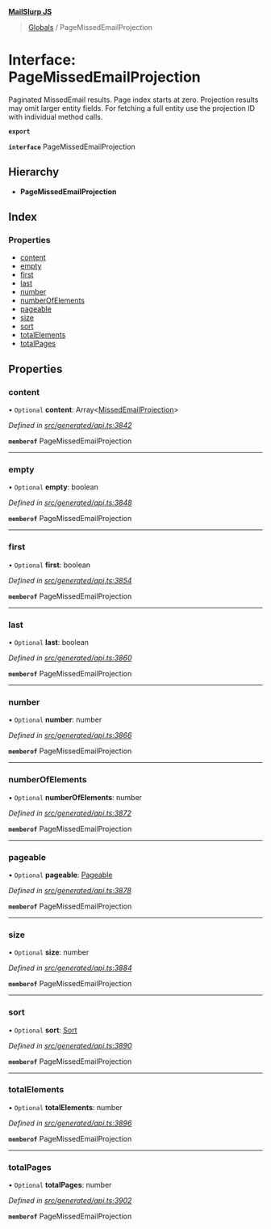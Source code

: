 **[MailSlurp JS](../README.md)**

> [Globals](../README.md) / PageMissedEmailProjection

# Interface: PageMissedEmailProjection

Paginated MissedEmail results. Page index starts at zero. Projection results may omit larger entity fields. For fetching a full entity use the projection ID with individual method calls.

**`export`** 

**`interface`** PageMissedEmailProjection

## Hierarchy

* **PageMissedEmailProjection**

## Index

### Properties

* [content](pagemissedemailprojection.md#content)
* [empty](pagemissedemailprojection.md#empty)
* [first](pagemissedemailprojection.md#first)
* [last](pagemissedemailprojection.md#last)
* [number](pagemissedemailprojection.md#number)
* [numberOfElements](pagemissedemailprojection.md#numberofelements)
* [pageable](pagemissedemailprojection.md#pageable)
* [size](pagemissedemailprojection.md#size)
* [sort](pagemissedemailprojection.md#sort)
* [totalElements](pagemissedemailprojection.md#totalelements)
* [totalPages](pagemissedemailprojection.md#totalpages)

## Properties

### content

• `Optional` **content**: Array\<[MissedEmailProjection](missedemailprojection.md)>

*Defined in [src/generated/api.ts:3842](https://github.com/mailslurp/mailslurp-client/blob/730b817/src/generated/api.ts#L3842)*

**`memberof`** PageMissedEmailProjection

___

### empty

• `Optional` **empty**: boolean

*Defined in [src/generated/api.ts:3848](https://github.com/mailslurp/mailslurp-client/blob/730b817/src/generated/api.ts#L3848)*

**`memberof`** PageMissedEmailProjection

___

### first

• `Optional` **first**: boolean

*Defined in [src/generated/api.ts:3854](https://github.com/mailslurp/mailslurp-client/blob/730b817/src/generated/api.ts#L3854)*

**`memberof`** PageMissedEmailProjection

___

### last

• `Optional` **last**: boolean

*Defined in [src/generated/api.ts:3860](https://github.com/mailslurp/mailslurp-client/blob/730b817/src/generated/api.ts#L3860)*

**`memberof`** PageMissedEmailProjection

___

### number

• `Optional` **number**: number

*Defined in [src/generated/api.ts:3866](https://github.com/mailslurp/mailslurp-client/blob/730b817/src/generated/api.ts#L3866)*

**`memberof`** PageMissedEmailProjection

___

### numberOfElements

• `Optional` **numberOfElements**: number

*Defined in [src/generated/api.ts:3872](https://github.com/mailslurp/mailslurp-client/blob/730b817/src/generated/api.ts#L3872)*

**`memberof`** PageMissedEmailProjection

___

### pageable

• `Optional` **pageable**: [Pageable](pageable.md)

*Defined in [src/generated/api.ts:3878](https://github.com/mailslurp/mailslurp-client/blob/730b817/src/generated/api.ts#L3878)*

**`memberof`** PageMissedEmailProjection

___

### size

• `Optional` **size**: number

*Defined in [src/generated/api.ts:3884](https://github.com/mailslurp/mailslurp-client/blob/730b817/src/generated/api.ts#L3884)*

**`memberof`** PageMissedEmailProjection

___

### sort

• `Optional` **sort**: [Sort](sort.md)

*Defined in [src/generated/api.ts:3890](https://github.com/mailslurp/mailslurp-client/blob/730b817/src/generated/api.ts#L3890)*

**`memberof`** PageMissedEmailProjection

___

### totalElements

• `Optional` **totalElements**: number

*Defined in [src/generated/api.ts:3896](https://github.com/mailslurp/mailslurp-client/blob/730b817/src/generated/api.ts#L3896)*

**`memberof`** PageMissedEmailProjection

___

### totalPages

• `Optional` **totalPages**: number

*Defined in [src/generated/api.ts:3902](https://github.com/mailslurp/mailslurp-client/blob/730b817/src/generated/api.ts#L3902)*

**`memberof`** PageMissedEmailProjection
